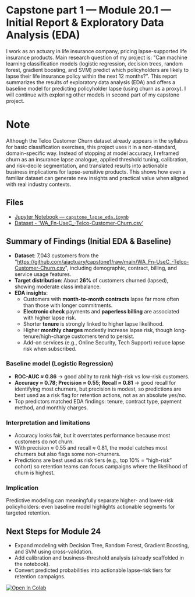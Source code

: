 

# Capstone part 1 — Module 20.1 — Initial Report & Exploratory Data Analysis (EDA)
I work as an actuary in life insurance company, pricing lapse-supported life insurance products. Main research question of my project is: "Can machine learning classification models (logistic regression, decision trees, random forest, gradient boosting, and SVM) predict which policyholders are likely to lapse their life insurance policy within the next 12 months?". This report summarizes the results of exploratory data analysis (EDA) and offers a baseline model for predicting policyholder lapse (using churn as a proxy). I will continue with exploring other models in second part of my capstone project.

# Note
Although the Telco Customer Churn dataset already appears in the syllabus for basic classification exercises, this project uses it in a non-standard, domain-specific way. Instead of stopping at model accuracy, I reframed churn as an insurance lapse analogue, applied threshold tuning, calibration, and risk-decile segmentation, and translated results into actionable business implications for lapse-sensitive products. This shows how even a familiar dataset can generate new insights and practical value when aligned with real industry contexts.

## Files

- [Jupyter Notebook — `capstone_lapse_eda.ipynb`](capstone_lapse_eda.ipynb)
- [Dataset - 'WA_Fn-UseC_-Telco-Customer-Churn.csv'](WA_Fn-UseC_-Telco-Customer-Churn.csv)


## Summary of Findings (Initial EDA & Baseline)

- **Dataset**: 7,043 customers from the "https://github.com/aiactuary/capstone1/raw/main/WA_Fn-UseC_-Telco-Customer-Churn.csv", including demographic, contract, billing, and service usage features.
- **Target distribution**: About **26%** of customers churned (lapsed), showing moderate class imbalance.
- **EDA insights**:
  - Customers with **month-to-month contracts** lapse far more often than those with longer commitments.
  - **Electronic check** payments and **paperless billing** are associated with higher lapse risk.
  - Shorter **tenure** is strongly linked to higher lapse likelihood.
  - Higher **monthly charges** modestly increase lapse risk, though long-tenure/high-charge customers tend to persist.
  - Add-on services (e.g., Online Security, Tech Support) reduce lapse risk when subscribed.

### Baseline model (Logistic Regression)
- **ROC-AUC ≈ 0.86** → good ability to rank high-risk vs low-risk customers.  
- **Accuracy ≈ 0.78; Precision ≈ 0.55; Recall ≈ 0.81** → good recall for identifying most churners, but precision is modest, so predictions are best used as a risk flag for retention actions, not as an absolute yes/no.  
- Top predictors matched EDA findings: tenure, contract type, payment method, and monthly charges.  

### Interpretation and limitations
- Accuracy looks fair, but it overstates performance because most customers do not churn.
- With precision ≈ 0.55 and recall ≈ 0.81, the model catches most churners but also flags some non-churners.
- Predictions are best used as risk tiers (e.g., top 10% = “high-risk” cohort) so retention teams can focus campaigns where the likelihood of churn is highest.

### Implication
Predictive modeling can meaningfully separate higher- and lower-risk policyholders: even baseline model highlights actionable segments for targeted retention.

## Next Steps for Module 24

- Expand modeling with Decision Tree, Random Forest, Gradient Boosting, and SVM using cross-validation.
- Add calibration and business-threshold analysis (already scaffolded in the notebook).
- Convert predicted probabilities into actionable lapse-risk tiers for retention campaigns.

[![Open In Colab](https://colab.research.google.com/assets/colab-badge.svg)](https://colab.research.google.com/github/aiactuary/capstone1/blob/main/capstone_lapse_eda.ipynb)





